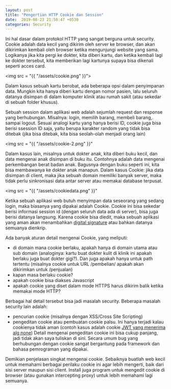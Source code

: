 ```yaml
---
layout: post
title: "Pengertian HTTP Cookie dan Session"
date:  2019-08-23 21:50:47 +0530
categories: Security
---
```

Ini hal dasar dalam protokol HTTP yang sangat berguna untuk security. Cookie adalah data kecil yang dikirim oleh server ke browser, dan akan dikirimkan kembali oleh browser ketika mengunjungi website yang sama. Logikanya jika kita pergi ke dokter, kita diberi kartu, dan ketika kembali lagi ke dokter tersebut, kita memberikan lagi kartunya supaya bisa dikenali seperti acces card.

<img src = "{{ "/assets/cookie.png" }}">

Dalam kasus sebuah kartu berobat, ada beberapa opsi dalam penyimpanan data. Mungkin kita hanya diberi kartu dengan nomor pasien, lalu seluruh datanya disimpan di dalam komputer klinik atau rumah sakit (atau sekedar di sebuah folder khusus).

Sebuah session dalam aplikasi web adalah sejumlah request dan response yang berhubungan. Misalnya: login, memilih barang, membeli barang,. sampai logout. Sesuai analogi kartu yang hanya berisi ID, cookie juga bisa berisi ssession ID saja, yaitu berupa karakter random yang tidak bisa ditebak (jika bisa ditebak, kita bisa seolah-olah menjadi orang lain)

<img src = "{{ "/assets/cookie-2.png" }}"

Dalam kasus lain, misalnya untuk dokter anak, kita diberi buku kecil, dan data mengenai anak disimpan di buku itu. Contohnya adalah data mengenai perkembangan berat badan anak. Bagusnya dengan buku seperti ini, kita bisa membawanya ke dokter anak manapun. Dalam kasus Cookie: jika data disimpan di client, maka jika sebuah domain memiliki banyak server, maka tidak perlu sinkronisasi data antar server atau memakai database terpusat.

<img src = "{{ "/assets/cookiedata.png" }}"

Ketika sebuah aplikasi web butuh menyimpan data seseorang yang sedang login, maka biasanya yang dipakai adalah Cookie. Cookie ini bisa sekedar berisi informasi session id (dengan seluruh data ada di server), bisa juga berisi datanya langsung. Karena cookie bisa diedit, maka sebuah aplikasi yang aman akan menambahkan [digital signature][digital-signature] atau bahkan datanya semuanya dienkrip.

Ada banyak aturan detail mengenai Cookie, yang meliputi:

- di domain mana cookie berlaku, apakah hanya di domain utama atau sub domain (analoginya: kartu buat dokter kulit di klinik ini apakah berlaku juga buat dokter gigi?). Dan juga apakah hanya untuk path tertentu (misalnya cookie untuk URL /pembelian/ apakah akan dikirimkan untuk /penjualan)
- kapan masa berlaku cookie?
- apakah cookie bisa diakses Javascript
- apakah cookie yang diset dalam mode HTTPS harus dikirim balik ketika memakai mode HTTP?

Berbagai hal detail tersebut bisa jadi masalah security. Beberapa masalah security lain adalah:

- pencurian cookie (misalnya dengan XSS/Cross Site Scripting)
- pengeditan cookie atau pembuatan cookie palsu. Ini hanya terjadi kalau cookienya tidak aman (contoh kasus adalah cookie [JWT yang menerima alg none][news])
Detail mengenai pengeditan cookie ini bisa cukup panjang, jadi tidak akan saya tuliskan di sini. Secara umum bug yang berhubungan dengan cookie sangat bergantung pada framework dan bahasa pemrograman yang dipakai.

Demikian penjelasan singkat mengenai cookie. Sebaiknya buatlah web kecil untuk memahami berbagai perilaku cookie ini agar lebih mengerti, baik dari sisi server maupun sisi client. Install juga program untuk mengedit cookie di browser (atau gunakan intercepting proxy) untuk lebih memahami lagi semuanya.

[news]: https://auth0.com/blog/critical-vulnerabilities-in-json-web-token-libraries/
[digital-signature]: https://geoveza.me/security/2019/08/23/tanda-tangan-digital.html